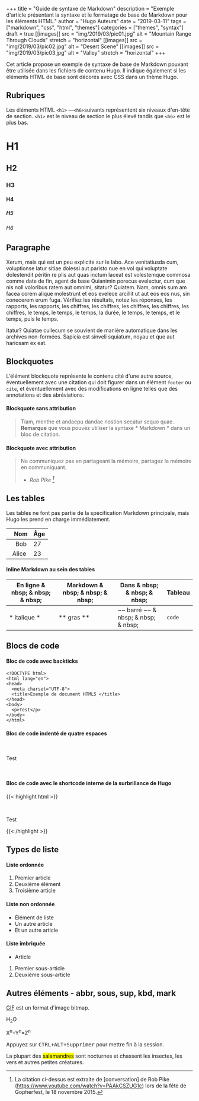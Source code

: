 +++
title = "Guide de syntaxe de Markdown"
description = "Exemple d'article présentant la syntaxe et le formatage de base de Markdown pour les éléments HTML."
author = "Hugo Auteurs"
date = "2019-03-11"
tags = ["markdown", "css", "html", "themes"]
categories = ["themes", "syntax"]
draft = true
[[images]]
  src = "img/2019/03/pic01.jpg"
  alt = "Mountain Range Through Clouds"
  stretch = "horizontal"
[[images]]
  src = "img/2019/03/pic02.jpg"
  alt = "Desert Scene"
[[images]]
  src = "img/2019/03/pic03.jpg"
  alt = "Valley"
  stretch = "horizontal"
+++

Cet article propose un exemple de syntaxe de base de Markdown pouvant être utilisée dans les fichiers de contenu Hugo. Il indique également si les éléments HTML de base sont décorés avec CSS dans un thème Hugo.
<!--more-->

## Rubriques

Les éléments HTML `<h1>` —` <h6> `suivants représentent six niveaux d'en-tête de section. `<h1>` est le niveau de section le plus élevé tandis que `<h6>` est le plus bas.

# H1
## H2
### H3
#### H4
##### H5
###### H6

## Paragraphe

Xerum, mais qui est un peu explicite sur le labo. Ace venitatiusda cum, voluptionse latur sitiae dolessi aut paristo nue en vol qui voluptate dolestendit péritin re plis aut quas inctum laceat est volestemque commosa comme date de fin, agent de base Quianimin porecus evelectur, cum que nis noll voloribus ratem aut omnimi, sitatur? Quiatem. Nam, omnis sum am facea corem alique molestrunt et eos evelece arcillit ut aut eos eos nus, sin conecerem erum fuga. Vérifiez les résultats, notez les réponses, les rapports, les rapports, les chiffres, les chiffres, les chiffres, les chiffres, les chiffres, le temps, le temps, le temps, la durée, le temps, le temps, et le temps, puis le temps.

Itatur? Quiatae cullecum se souvient de manière automatique dans les archives non-formées. Sapicia est sinveli squiatum, noyau et que aut hariosam ex eat.

## Blockquotes

L'élément blockquote représente le contenu cité d'une autre source, éventuellement avec une citation qui doit figurer dans un élément `footer` ou` cite`, et éventuellement avec des modifications en ligne telles que des annotations et des abréviations.

#### Blockquote sans attribution

> Tiam, menthe et andaepu dandae nostion secatur sequo quae.
> **Remarque** que vous pouvez utiliser la syntaxe * Markdown * dans un bloc de citation.

#### Blockquote avec attribution

> Ne communiquez pas en partageant la mémoire, partagez la mémoire en communiquant. </p>
> - <cite> Rob Pike [^1] </cite>


[^1]: La citation ci-dessus est extraite de [conversation] de Rob Pike (https://www.youtube.com/watch?v=PAAkCSZUG1c) lors de la fête de Gopherfest, le 18 novembre 2015.

## Les tables

Les tables ne font pas partie de la spécification Markdown principale, mais Hugo les prend en charge immédiatement.

   Nom | Âge
-------- | ------
    Bob | 27
  Alice | 23

#### Inline Markdown au sein des tables

| En ligne & nbsp; & nbsp; & nbsp; | Markdown & nbsp; & nbsp; & nbsp; | Dans & nbsp; & nbsp; & nbsp; | Tableau |
| ---------- | --------- | ----------------- | ---------- |
| * italique * | ** gras ** | ~~ barré ~~ & nbsp; & nbsp; & nbsp; | `code` |

## Blocs de code

#### Bloc de code avec backticks

```
<!DOCTYPE html>
<html lang="en">
<head>
  <meta charset="UTF-8">
  <title>Exemple de document HTML5 </title>
</head>
<body>
  <p>Test</p>
</body>
</html>
```
#### Bloc de code indenté de quatre espaces

    <!DOCTYPE html>
    <html lang="en">
    <head>
      <meta charset="UTF-8">
      <title>Exemple de document HTML5</title>
    </head>
    <body>
      <p>Test</p>
    </body>
    </html>

#### Bloc de code avec le shortcode interne de la surbrillance de Hugo
{{< highlight html >}}
<!DOCTYPE html>
<html lang="en">
<head>
  <meta charset="UTF-8">
  <title> Exemple de document HTML5 </title>
</head>
<body>
  <p>Test</p>
</body>
</html>
{{< /highlight >}}

## Types de liste

#### Liste ordonnée

1. Premier article
2. Deuxième élément
3. Troisième article

#### Liste non ordonnée

* Élément de liste
* Un autre article
* Et un autre article

#### Liste imbriquée

* Article
1. Premier sous-article
2. Deuxième sous-article

## Autres éléments - abbr, sous, sup, kbd, mark

<abbr title="Format d'échange graphique">GIF</abbr> est un format d'image bitmap.

H<sub>2</sub>O

X<sup>n</sup>+Y<sup>n</sup>=Z<sup>n</sup>

Appuyez sur <kbd><kbd>CTRL</kbd>+<kbd>ALT</kbd>+<kbd>Supprimer</kbd></kbd> pour mettre fin à la session.

La plupart des <mark>salamandres</mark> sont nocturnes et chassent les insectes, les vers et autres petites créatures.
